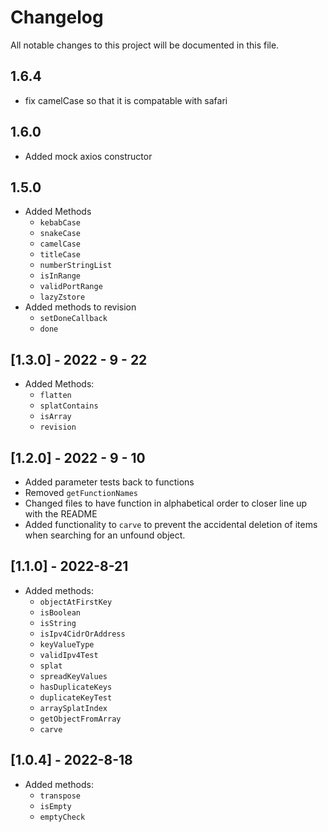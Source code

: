 # Changelog

All notable changes to this project will be documented in this file.

## 1.6.4 

- fix camelCase so that it is compatable with safari

## 1.6.0

- Added mock axios constructor

## 1.5.0

- Added Methods
    - `kebabCase`
    - `snakeCase`
    - `camelCase`
    - `titleCase`
    - `numberStringList`
    - `isInRange`
    - `validPortRange`
    - `lazyZstore`
- Added methods to revision
    - `setDoneCallback`
    - `done`

## [1.3.0] - 2022 - 9 - 22

- Added Methods:
    - `flatten`
    - `splatContains`
    - `isArray`
    - `revision`

## [1.2.0] - 2022 - 9 - 10

- Added parameter tests back to functions
- Removed `getFunctionNames`
- Changed files to have function in alphabetical order to closer line up with the README
- Added functionality to `carve` to prevent the accidental deletion of items when searching for an unfound object.

## [1.1.0] - 2022-8-21

- Added methods:
    - `objectAtFirstKey`
    - `isBoolean`
    - `isString`
    - `isIpv4CidrOrAddress`
    - `keyValueType`
    - `validIpv4Test`
    - `splat`
    - `spreadKeyValues`
    - `hasDuplicateKeys`
    - `duplicateKeyTest`
    - `arraySplatIndex`
    - `getObjectFromArray`
    - `carve`

## [1.0.4] - 2022-8-18

- Added methods:
    - `transpose`
    - `isEmpty`
    - `emptyCheck`